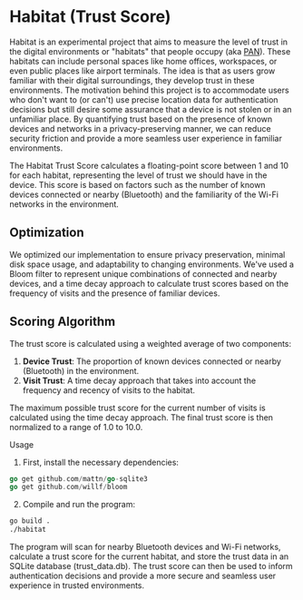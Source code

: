# Habitat (Trust Score)

Habitat is an experimental project that aims to measure the level of trust in the digital environments or "habitats" that people occupy (aka [PAN](https://en.wikipedia.org/wiki/Personal_area_network)). These habitats can include personal spaces like home offices, workspaces, or even public places like airport terminals. The idea is that as users grow familiar with their digital surroundings, they develop trust in these environments. The motivation behind this project is to accommodate users who don't want to (or can't) use precise location data for authentication decisions but still desire some assurance that a device is not stolen or in an unfamiliar place. By quantifying trust based on the presence of known devices and networks in a privacy-preserving manner, we can reduce security friction and provide a more seamless user experience in familiar environments.

The Habitat Trust Score calculates a floating-point score between 1 and 10 for each habitat, representing the level of trust we should have in the device. This score is based on factors such as the number of known devices connected or nearby (Bluetooth) and the familiarity of the Wi-Fi networks in the environment.

## Optimization

We optimized our implementation to ensure privacy preservation, minimal disk space usage, and adaptability to changing environments. We've used a Bloom filter to represent unique combinations of connected and nearby devices, and a time decay approach to calculate trust scores based on the frequency of visits and the presence of familiar devices.

## Scoring Algorithm

The trust score is calculated using a weighted average of two components:

1. **Device Trust**: The proportion of known devices connected or nearby (Bluetooth) in the environment.
2. **Visit Trust**: A time decay approach that takes into account the frequency and recency of visits to the habitat.

The maximum possible trust score for the current number of visits is calculated using the time decay approach. The final trust score is then normalized to a range of 1.0 to 10.0.

Usage

1. First, install the necessary dependencies:

```go
go get github.com/mattn/go-sqlite3
go get github.com/willf/bloom
```

2. Compile and run the program:

```css
go build .
./habitat
```

The program will scan for nearby Bluetooth devices and Wi-Fi networks, calculate a trust score for the current habitat, and store the trust data in an SQLite database (trust_data.db). The trust score can then be used to inform authentication decisions and provide a more secure and seamless user experience in trusted environments.